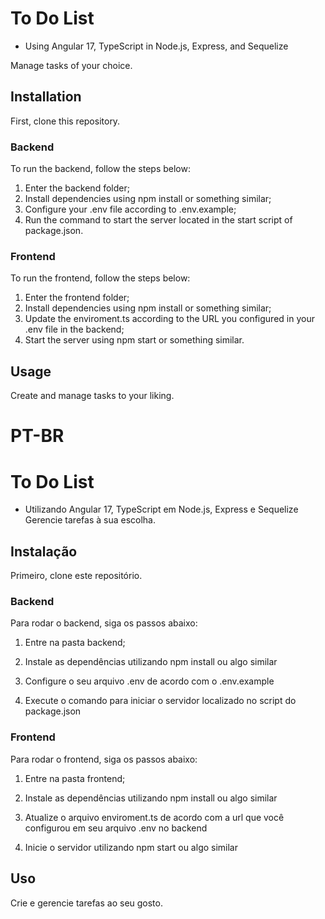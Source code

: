 # To Do List
 - Using Angular 17, TypeScript in Node.js, Express, and Sequelize

Manage tasks of your choice.

## Installation

First, clone this repository.

### Backend

To run the backend, follow the steps below:

1. Enter the backend folder;
2. Install dependencies using npm install or something similar;
3. Configure your .env file according to .env.example;
4. Run the command to start the server located in the start script of package.json.

### Frontend

To run the frontend, follow the steps below:

1. Enter the frontend folder;
2. Install dependencies using npm install or something similar;
3. Update the enviroment.ts according to the URL you configured in your .env file in the backend;
4. Start the server using npm start or something similar.

## Usage

Create and manage tasks to your liking.

# PT-BR

# To Do List
- Utilizando Angular 17, TypeScript em Node.js, Express e Sequelize
Gerencie tarefas à sua escolha.

## Instalação

Primeiro, clone este repositório.

### Backend

Para rodar o backend, siga os passos abaixo:

1. Entre na pasta backend;

2. Instale as dependências utilizando npm install ou algo similar

3. Configure o seu arquivo .env de acordo com o .env.example

4. Execute o comando para iniciar o servidor localizado no script do package.json

### Frontend

Para rodar o frontend, siga os passos abaixo:

1. Entre na pasta frontend;

2. Instale as dependências utilizando npm install ou algo similar

3. Atualize o arquivo enviroment.ts de acordo com a url que você configurou em seu arquivo .env no backend
  
4. Inicie o servidor utilizando npm start ou algo similar

## Uso

Crie e gerencie tarefas ao seu gosto.


